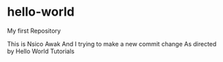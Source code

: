 # hello-world
My first Repository

This is Nsico Awak
And I trying to make a new commit change
As directed by Hello World Tutorials
